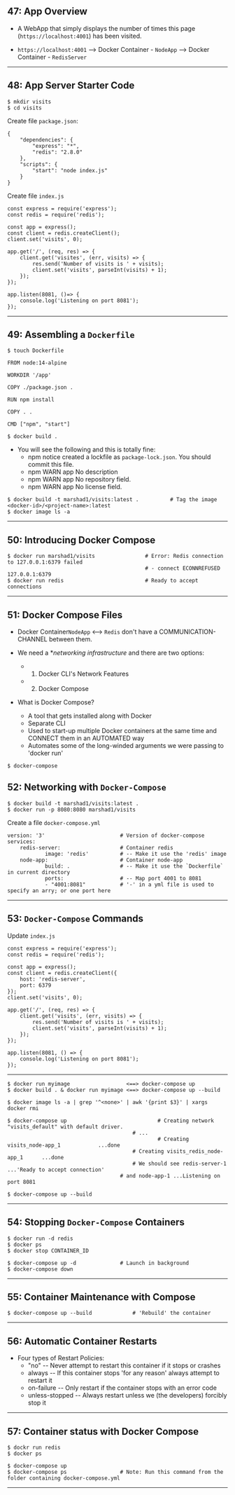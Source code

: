 ## 47: App Overview

* A WebApp that simply displays the number of times this page (`https://localhost:4001`) has been visited.

* `https://localhost:4001` --> Docker Container - `NodeApp` --> Docker Container - `RedisServer`

***

## 48: App Server Starter Code

```
$ mkdir visits
$ cd visits
```

Create file `package.json`:
```
{
    "dependencies": {
        "express": "*",
        "redis": "2.8.0"
    },
    "scripts": {
        "start": "node index.js"
    }
}
```

Create file `index.js`
```
const express = require('express');
const redis = require('redis');

const app = express();
const client = redis.createClient();
client.set('visits', 0);

app.get('/', (req, res) => {
	client.get('visites', (err, visits) => {
		res.send('Number of visits is ' + visits);
		client.set('visits', parseInt(visits) + 1);
	});
});

app.listen(8081, ()=> {
	console.log('Listening on port 8081');
});
```

***

## 49: Assembling a `Dockerfile`

```
$ touch Dockerfile
```

```
FROM node:14-alpine

WORKDIR '/app'

COPY ./package.json .

RUN npm install

COPY . .

CMD ["npm", "start"]
```

```
$ docker build .
```

* You will see the following and this is totally fine: 
  - npm notice created a lockfile as `package-lock.json`. You should commit this file.
  - npm WARN app No description
  - npm WARN app No repository field.
  - npm WARN app No license field.

```
$ docker build -t marshad1/visits:latest . 			# Tag the image <docker-id>/<project-name>:latest
$ docker image ls -a
```

***

## 50: Introducing Docker Compose

```
$ docker run marshad1/visits 				# Error: Redis connection to 127.0.0.1:6379 failed 
                							# - connect ECONNREFUSED 127.0.0.1:6379
$ docker run redis 				        	# Ready to accept connections
```

***

## 51: Docker Compose Files

* Docker Container`NodeApp` <--> `Redis` don't have a COMMUNICATION-CHANNEL between them.

* We need a **networking infrastructure* and there are two options: 
  - 1) Docker CLI's Network Features
  - 2) Docker Compose

* What is Docker Compose?
  - A tool that gets installed along with Docker
  - Separate CLI
  - Used to start-up multiple Docker containers at the same time and CONNECT them in an AUTOMATED way
  - Automates some of the long-winded arguments we were passing to 'docker run'


```
$ docker-compose
```

## 52: Networking with `Docker-Compose`

```
$ docker build -t marshad1/visits:latest .
$ docker run -p 8080:8080 marshad1/visits
```

Create a file `docker-compose.yml`

```
version: '3' 						# Version of docker-compose
services:
	redis-server: 					# Container redis
    		image: 'redis'			# -- Make it use the 'redis' image
  	node-app: 					    # Container node-app
    		build: . 				# -- Make it use the `Dockerfile` in current directory
    		ports: 					# -- Map port 4001 to 8081
      		- "4001:8081" 			# '-' in a yml file is used to specify an arry; or one port here 
```

***


## 53: `Docker-Compose` Commands

Update `index.js`

```
const express = require('express');
const redis = require('redis');

const app = express();
const client = redis.createClient({
	host: 'redis-server',
	port: 6379
});
client.set('visits', 0);

app.get('/', (req, res) => {
    client.get('visits', (err, visits) => {
        res.send('Number of visits is ' + visits);
        client.set('visits', parseInt(visits) + 1);
    });
});

app.listen(8081, () => {
    console.log('Listening on port 8081');
});
```

***


```
$ docker run myimage                  <==> docker-compose up
$ docker build . & docker run myimage <==> docker-compose up --build

$ docker image ls -a | grep '^<none>' | awk '{print $3}' | xargs docker rmi

$ docker-compose up 							# Creating network "visits_default" with default driver. 
		    							# ...
                    							# Creating visits_node-app_1			...done
		    							# Creating visits_redis_node-app_1		...done
		    							# We should see redis-server-1 ...'Ready to accept connection' 
									# and node-app-1 ...Listening on port 8081

$ docker-compose up --build
```

***

## 54: Stopping `Docker-Compose` Containers

```
$ docker run -d redis
$ docker ps
$ docker stop CONTAINER_ID
```

```
$ docker-compose up -d 				# Launch in background
$ docker-compose down
```

***

## 55: Container Maintenance with Compose

```
$ docker-compose up --build 			# 'Rebuild' the container
```

***

## 56: Automatic Container Restarts

* Four types of Restart Policies:
  - "no"           -- Never attempt to restart this container if it stops or crashes
  - always         -- If this container stops 'for any reason' always attempt to restart it
  - on-failure     -- Only restart if the container stops with an error code
  - unless-stopped -- Always restart unless we (the developers) forcibly stop it

***

## 57: Container status with Docker Compose

```
$ dockr run redis
$ docker ps
```

```
$ docker-compose up
$ docker-compose ps 				# Note: Run this command from the folder containing docker-compose.yml
```

***
